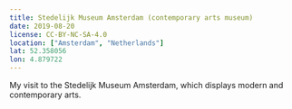 ```yaml
---
title: Stedelijk Museum Amsterdam (contemporary arts museum)
date: 2019-08-20
license: CC-BY-NC-SA-4.0
location: ["Amsterdam", "Netherlands"]
lat: 52.358056
lon: 4.879722
---
```


My visit to the Stedelijk Museum Amsterdam, which displays modern
and contemporary arts.
